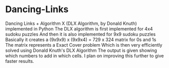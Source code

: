 # Dancing-Links
Dancing Links + Algorithm X (DLX Algorithm, by Donald Knuth) implemented in Python
The DLX algorithm is first implemented for 4x4 sudoku puzzles
And then it is also implemented for 9x9 sudoku puzzles
Basically it creates a (9x9x9) x (9x9x4) = 729 x 324 matrix for 0s and 1s
The matrix represents a Exact Cover problem
Which is then very efficiently solved using Donald Knuth's DLX Algorithm
The output is given showing which numbers to add in which cells.
I plan on improving this further to give faster results.

